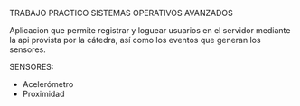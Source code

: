 TRABAJO PRACTICO SISTEMAS OPERATIVOS AVANZADOS

Aplicacion que permite registrar y loguear usuarios en el servidor mediante la api provista por la cátedra,
así como los eventos que generan los sensores.

SENSORES:
- Acelerómetro
- Proximidad
